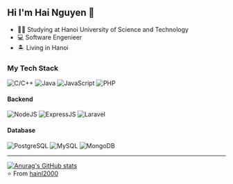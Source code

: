 ## Hi I'm Hai Nguyen :dragon_face:

<!-- ![Gaboso](https://github.com/Gaboso/Gaboso/blob/master/github_cover.png "Gaboso") -->
- 👨‍🎓 Studying at Hanoi University of Science and Technology 
- :computer: Software Engenieer 
- :desert_island: Living in Hanoi

### My Tech Stack

![C/C++](https://img.shields.io/badge/C-00599C?style=for-the-badge&logo=c&logoColor=white)
![Java](https://img.shields.io/badge/Java-ED8B00?style=for-the-badge&logo=java&logoColor=white)
![JavaScript](https://img.shields.io/badge/JavaScript-F7DF1E?style=for-the-badge&logo=javascript&logoColor=black)
![PHP](https://img.shields.io/badge/PHP-777BB4?style=for-the-badge&logo=php&logoColor=white)
#### Backend
![NodeJS](https://img.shields.io/badge/Node.js-43853D?style=for-the-badge&logo=node.js&logoColor=white)
![ExpressJS](https://img.shields.io/badge/Express.js-404D59?style=for-the-badge)
![Laravel](https://img.shields.io/badge/Laravel-FF2D20?style=for-the-badge&logo=laravel&logoColor=white)
#### Database
![PostgreSQL](https://img.shields.io/badge/PostgreSQL-316192?style=for-the-badge&logo=postgresql&logoColor=white)
![MySQL](https://img.shields.io/badge/MySQL-00000F?style=for-the-badge&logo=mysql&logoColor=white)
![MongoDB](https://img.shields.io/badge/MongoDB-4EA94B?style=for-the-badge&logo=mongodb&logoColor=white)



---
[![Anurag's GitHub stats](https://github-readme-stats.vercel.app/api?username=hainl2000&theme=discord_old_blurple)](https://github.com/anuraghazra/github-readme-stats)
</br>
⭐️ From [hainl2000](https://github.com/hainl2000)
